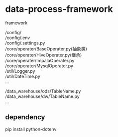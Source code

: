 # data-process-framework
framework

/config/  
/config/.env   
/config/.settings.py   
/core/operater/BaseOperater.py(抽象类)  
/core/operater/HiveOperater.py(继承)  
/core/operater/ImpalaOperater.py  
/core/operater/MysqlOperater.py  
/util/Logger.py  
/util/DateTime.py  
...  
  
  
/data_warehouse/ods/TableName.py  
/data_warehouse/dw/TableName.py  
...  
  
## dependency
pip install python-dotenv
